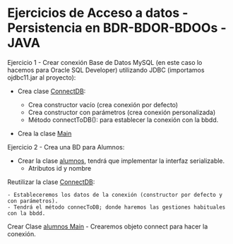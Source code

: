 # Ejercicios de Acceso a datos - Persistencia en BDR-BDOR-BDOOs - JAVA


Ejercicio 1 - Crear conexión Base de Datos MySQL (en este caso lo hacemos para Oracle SQL Developer) utilizando JDBC (importamos ojdbc11.jar al proyecto):

- Crea clase [ConnectDB](Propuesta_de_ejercicio_01/ConnectDB.java):
    - Crea constructor vacío (crea conexión por defecto)
    - Crea constructor con parámetros (crea conexión personalizada)
    - Método connectToDB(): para establecer la conexión con la bbdd.
    
- Crea la clase [Main](Propuesta_de_ejercicio_01/Main.java)

Ejercicio 2 - Crea una BD para Alumnos:

- Crear la clase [alumnos](Propuesta_de_ejercicio_02/Alumno.java), tendrá que implementar la interfaz serializable.
    - Atributos id y nombre

Reutilizar la clase [ConnectDB](Propuesta_de_ejercicio_02/ConnectDB.java):

    - Estableceremos los datos de la conexión (constructor por defecto y con parámetros).
    - Tendrá el método connecToDB; donde haremos las gestiones habituales con la bbdd.
    
Crear Clase [alumnos Main](Propuesta_de_ejercicio_02/Main.java)
    - Crearemos objeto connect para hacer la conexión.
    